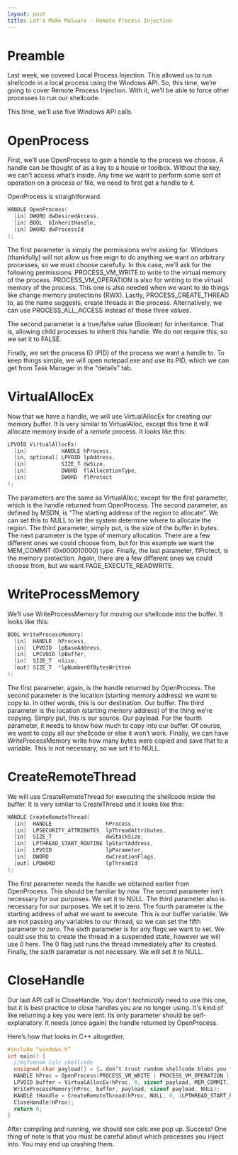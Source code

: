 ```yaml
---
layout: post
title: Let's Make Malware - Remote Process Injection
---
```


# Preamble

Last week, we covered Local Process Injection. This allowed us to run shellcode in a local process using the Windows API. So, this time, we’re going to cover Remote Process Injection. With it, we’ll be able to force other processes to run our shellcode. 

This time, we’ll use five Windows API calls. 

# OpenProcess

First, we’ll use OpenProcess to gain a handle to the process we choose. A handle can be thought of as a key to a house or toolbox. Without the key, we can’t access what’s inside. Any time we want to perform some sort of operation on a process or file, we need to first get a handle to it.

OpenProcess is straightforward. 

```cpp
HANDLE OpenProcess(
  [in] DWORD dwDesiredAccess,
  [in] BOOL  bInheritHandle,
  [in] DWORD dwProcessId
);
```

The first parameter is simply the permissions we’re asking for. Windows (thankfully) will not allow us free reign to do anything we want on arbitrary processes, so we must choose carefully. In this case, we’ll ask for the following permissions: 
PROCESS_VM_WRITE to write to the virtual memory of the process. 
PROCESS_VM_OPERATION is also for writing to the virtual memory of the process. This one is also needed when we want to do things like change memory protections (RWX). 
Lastly, PROCESS_CREATE_THREAD to, as the name suggests, create threads in the process.
Alternatively, we can use PROCESS_ALL_ACCESS instead of these three values.

The second parameter is a true/false value (Boolean) for inheritance. That is, allowing child processes to inherit this handle. We do not require this, so we set it to FALSE.

Finally, we set the process ID (PID) of the process we want a handle to. To keep things simple, we will open notepad.exe and use its PID, which we can get from Task Manager in the “details” tab.

# VirtualAllocEx
Now that we have a handle, we will use VirtualAllocEx for creating our memory buffer. It is very similar to VirtualAlloc, except this time it will allocate memory inside of a *remote* process. It looks like this: 

```cpp
LPVOID VirtualAllocEx(
  [in]           HANDLE hProcess,
  [in, optional] LPVOID lpAddress,
  [in]           SIZE_T dwSize,
  [in]           DWORD  flAllocationType,
  [in]           DWORD  flProtect
);
```

The parameters are the same as VirtualAlloc, except for the first parameter, which is the handle returned from OpenProcess.
The second parameter, as defined by MSDN, is “The starting address of the region to allocate”. We can set this to NULL to let the system determine where to allocate the region.
The third parameter, simply put, is the size of the buffer in bytes. The next parameter is the type of memory allocation. There are a few different ones we could choose from, but for this example we want the MEM_COMMIT (0x000010000) type.
Finally, the last parameter, flProtect, is the memory protection. Again, there are a few different ones we could choose from, but we want PAGE_EXECUTE_READWRITE. 

# WriteProcessMemory
We’ll use WriteProcessMemory for moving our shellcode into the buffer. It looks like this: 
```cpp
BOOL WriteProcessMemory(
  [in]  HANDLE  hProcess,
  [in]  LPVOID  lpBaseAddress,
  [in]  LPCVOID lpBuffer,
  [in]  SIZE_T  nSize,
  [out] SIZE_T  *lpNumberOfBytesWritten
);
```

The first parameter, again, is the handle returned by OpenProcess.
The second parameter is the location (starting memory address) we want to copy to. In other words, this is our destination. Our buffer.
The third parameter is the location (starting memory address) of the thing we’re copying. Simply put, this is our source. Our payload. 
For the fourth parameter, it needs to know how much to copy into our buffer. Of course, we want to copy all our shellcode or else it won’t work.
Finally, we can have WriteProcessMemory write how many bytes were copied and save that to a variable. This is not necessary, so we set it to NULL. 

# CreateRemoteThread
We will use CreateRemoteThread for executing the shellcode inside the buffer. It is very similar to CreateThread and it looks like this:
```cpp
HANDLE CreateRemoteThread(
  [in]  HANDLE                 hProcess,
  [in]  LPSECURITY_ATTRIBUTES  lpThreadAttributes,
  [in]  SIZE_T                 dwStackSize,
  [in]  LPTHREAD_START_ROUTINE lpStartAddress,
  [in]  LPVOID                 lpParameter,
  [in]  DWORD                  dwCreationFlags,
  [out] LPDWORD                lpThreadId
);
```

The first parameter needs the handle we obtained earlier from OpenProcess. This should be familiar by now.
The second parameter isn’t necessary for our purposes. We set it to NULL. 
The third parameter also is necessary for our purposes. We set it to zero.
The fourth parameter is the starting address of what we want to execute. This is our buffer variable.
We are not passing any variables to our thread, so we can set the fifth parameter to zero.
The sixth parameter is for any flags we want to set. We could use this to create the thread in a suspended state, however we will use 0 here. The 0 flag just runs the thread immediately after its created.
Finally, the sixth parameter is not necessary. We will set it to NULL. 

# CloseHandle
Our last API call is CloseHandle. You don't *technically* need to use this one, but it is best practice to close handles you are no longer using. It's kind of like returning a key you were lent. Its only parameter should be self-explanatory. It needs (once again) the handle returned by OpenProcess.

Here’s how that looks in C++ altogether. 
```cpp
#include “windows.h”
int main() {
  //msfvenom Calc shellcode
  unsigned char payload[] = {… don’t trust random shellcode blobs you find on the Internet … };
  HANDLE hProc = OpenProcess(PROCESS_VM_WRITE | PROCESS_VM_OPERATION | PROCESS_CREATE_THREAD, FALSE, 7492);
  LPVOID buffer = VirtualAllocEx(hProc, 0, sizeof payload, MEM_COMMIT, PAGE_EXECUTE_READWRITE);
  WriteProcessMemory(hProc, buffer, payload, sizeof payload, NULL);
  HANDLE tHandle = CreateRemoteThread(hProc, NULL, 0, (LPTHREAD_START_ROUTINE) buffer, 0, 0, NULL);
  CloseHandle(hProc);
  return 0;
} 
```
After compiling and running, we should see calc.exe pop up. Success! 
One thing of note is that you must be careful about which processes you inject into. You may end up crashing them.
